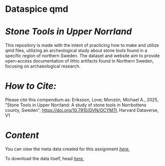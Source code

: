 # Dataspice qmd
# ***Stone Tools in Upper Norrland***
This repository is made with the intent of practicing how to make and utilize qmd files, utilizing an archeological study about stone tools found in a specific region of northern Sweden.
The dataset and website aim to provide open-access documentation of lithic artifacts found in Northern Sweden, focusing on archaeological research.


# *How to Cite:*
Please cite this compendium as: Eriksson, Love; Monzón, Michael A., 2025, "Stone Tools in Upper Norrland: A study of stone tools in Norrbottens county, Sweden", https://doi.org/10.7910/DVN/OCYM7I, Harvard Dataverse, V1


# *Content*
You can view the meta data created for this assignment [*here.*](https://sigurd-rw.github.io/dataspice-qmd/)

To download the data itself, head [*here.*](https://dataverse.harvard.edu/dataset.xhtml?persistentId=doi:10.7910/DVN/OCYM7I)
